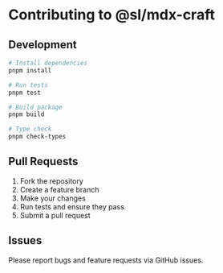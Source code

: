 # Contributing to @sl/mdx-craft

## Development

```bash
# Install dependencies
pnpm install

# Run tests
pnpm test

# Build package
pnpm build

# Type check
pnpm check-types
```

## Pull Requests

1. Fork the repository
2. Create a feature branch
3. Make your changes
4. Run tests and ensure they pass
5. Submit a pull request

## Issues

Please report bugs and feature requests via GitHub issues.
